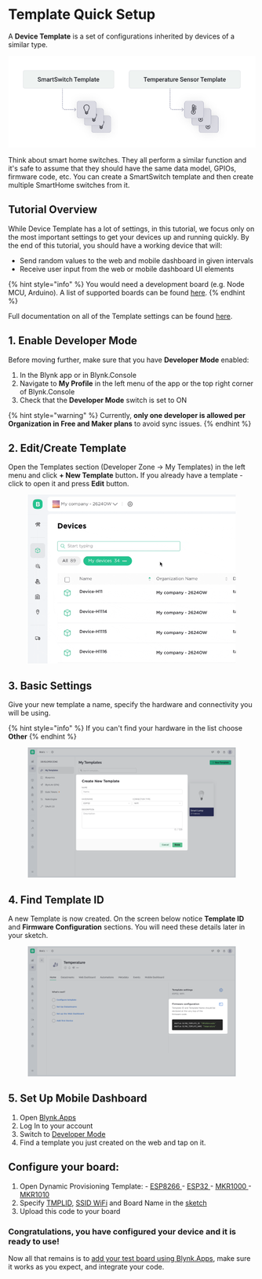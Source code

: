 # Template Quick Setup

A **Device Template** is a set of configurations inherited by devices of a similar type.

![](<../../.gitbook/assets/Blynk-template-device-relationship (2).png>)

Think about smart home switches. They all perform a similar function and it's safe to assume that they should have the same data model, GPIOs, firmware code, etc. You can create a SmartSwitch template and then create multiple SmartHome switches from it.

## Tutorial Overview

While Device Template has a lot of settings, in this tutorial, we focus only on the most important settings to get your devices up and running quickly. By the end of this tutorial, you should have a working device that will:

* Send random values to the web and mobile dashboard in given intervals
* Receive user input from the web or mobile dashboard UI elements

{% hint style="info" %}
You would need a development board (e.g. Node MCU, Arduino). A list of supported boards can be found [here](../../blynk.edgent/overview.md).
{% endhint %}

Full documentation on all of the Template settings can be found [here](../../blynk.console/templates/working-with-templates.md).

## **1. Enable Developer Mode**

Before moving further, make sure that you have **Developer Mode** enabled:

1. In the Blynk app or in Blynk.Console
2. Navigate to **My Profile** in the left menu of the app or the top right corner of Blynk.Console
3. Check that the **Developer Mode** switch is set to ON

{% hint style="warning" %}
Currently, **only one developer is allowed per Organization in Free and Maker plans** to avoid sync issues.
{% endhint %}

## 2. Edit/Create Template

Open the Templates section (Developer Zone -> My Templates) in the left menu and click **+ New Template** butto&#x6E;**.** If you already have a template - click to open it and press **Edit** button.

<figure><img src="../../.gitbook/assets/2-template quick setup.gif" alt=""><figcaption></figcaption></figure>

## 3. **Basic** Settings

Give your new template a name, specify the hardware and connectivity you will be using.

{% hint style="info" %}
If you can't find your hardware in the list choose **Other**
{% endhint %}

<figure><img src="../../.gitbook/assets/3-template quick setup-new template 1.png" alt=""><figcaption></figcaption></figure>

## 4. Find **Template ID**

A new Template is now created. On the screen below notice **Template ID** and **Firmware Configuration** sections. You will need these details later in your sketch.

<figure><img src="../../.gitbook/assets/4-template quick setup-firmware config 1.png" alt=""><figcaption></figcaption></figure>

## 5. **Set Up Mobile Dashboard**

1. Open [Blynk.Apps](../../blynk.apps/overview.md)
2. Log In to your account
3. Switch to [Developer Mode](../../concepts/developer-mode.md)
4. Find a template you just created on the web and tap on it.

## Configure your board:

1. Open Dynamic Provisioning Template: - [ESP8266 ](https://github.com/blynkkk/blynk-library/tree/master/examples/Blynk.Edgent/Edgent_ESP8266)- [ESP32 ](https://github.com/blynkkk/blynk-library/tree/master/examples/Blynk.Edgent/Edgent_ESP32)- [MKR1000 ](https://github.com/blynkkk/blynk-library/tree/master/examples/Blynk.Edgent/Edgent_MKR1000)- [MKR1010](https://github.com/blynkkk/blynk-library/tree/master/examples/Blynk.Edgent/Edgent_MKR1010)&#x20;
2. Specify [TMPLID](https://docs.blynk.io/en/blynk.console/templates/info/template-ids), [SSID WiFi](../../blynk.console/templates/info/hotspot-prefix.md) and Board Name in the [sketch](../activating-devices/)
3. Upload this code to your board

### Congratulations, you have configured your device and it is ready to use!

Now all that remains is to [add your test board using Blynk.Apps](../../blynk.apps/device-management/add-new-device.md), make sure it works as you expect, and integrate your code.
